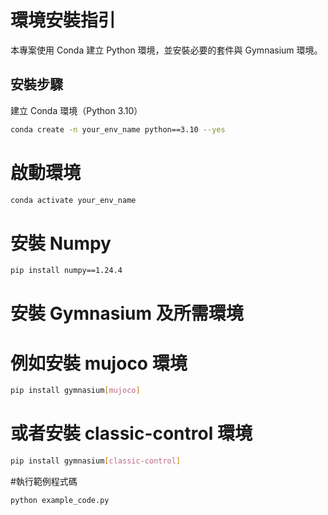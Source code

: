 # 環境安裝指引

本專案使用 Conda 建立 Python 環境，並安裝必要的套件與 Gymnasium 環境。

## 安裝步驟

建立 Conda 環境（Python 3.10）
```bash
conda create -n your_env_name python==3.10 --yes
```
# 啟動環境
```bash
conda activate your_env_name
```
# 安裝 Numpy
```bash
pip install numpy==1.24.4
```
# 安裝 Gymnasium 及所需環境
# 例如安裝 mujoco 環境
```bash
pip install gymnasium[mujoco]
```
# 或者安裝 classic-control 環境
```bash
pip install gymnasium[classic-control]
```
#執行範例程式碼
```bash
python example_code.py
```
